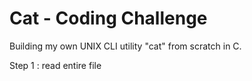 # Cat - Coding Challenge
Building my own UNIX CLI utility "cat" from scratch in C.

Step 1 : read entire file
